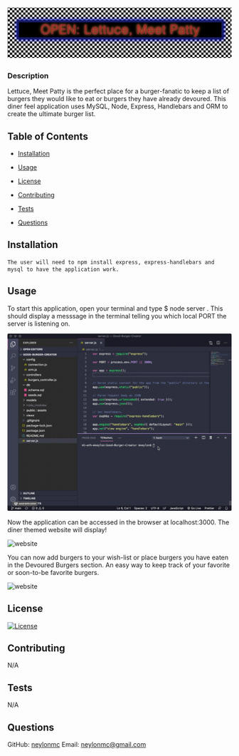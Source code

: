 
#  <img src="./public/assets/images/header.png" alt="header">
### Description
  Lettuce, Meet Patty is the perfect place for a burger-fanatic to keep a list of burgers they would like to eat or burgers they have already devoured. This diner feel application uses MySQL, Node, Express, Handlebars and ORM to create the ultimate burger list.
## Table of Contents
  
* [Installation](#installation)
  
* [Usage](#usage)
  
* [License](#license)
  
* [Contributing](#contributing)
  
* [Tests](#tests)
  
* [Questions](#questions)

## Installation
  ```
  The user will need to npm install express, express-handlebars and mysql to have the application work.
  ```
  
## Usage
To start this application, open your terminal and type $ node server . This should display a messsage in the terminal telling you which local PORT the server is listening on. 

  <img src="./public/assets/images/start.gif" alt="gif of deployed app">

Now the application can be accessed in the browser at localhost:3000. The diner themed website will display! 

 <img src="./public/assets/images/step1.gif" alt="website">

 You can now add burgers to your wish-list or place burgers you have eaten in the Devoured Burgers section. An easy way to keep track of your favorite or soon-to-be favorite burgers.

  <img src="./public/assets/images/step2.gif" alt="website">

## License
  [![License](https://img.shields.io/badge/License-MIT%202.0-blue.svg)](https://opensource.org/licenses/MIT)
  
## Contributing
  N/A
  
## Tests
  N/A
  
## Questions
  GitHub: [neylonmc]("https://github.com/neylonmc")
  Email: [neylonmc@gmail.com]("mailto:neylonmc@gmail.com") 
